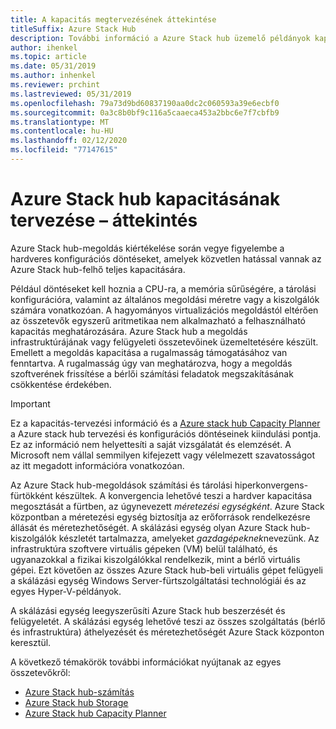 ```yaml
---
title: A kapacitás megtervezésének áttekintése
titleSuffix: Azure Stack Hub
description: További információ a Azure Stack hub üzemelő példányok kapacitásának megtervezéséről.
author: ihenkel
ms.topic: article
ms.date: 05/31/2019
ms.author: inhenkel
ms.reviewer: prchint
ms.lastreviewed: 05/31/2019
ms.openlocfilehash: 79a73d9bd60837190aa0dc2c060593a39e6ecbf0
ms.sourcegitcommit: 0a3c8b0bf9c116a5caaeca453a2bbc6e7f7cbfb9
ms.translationtype: MT
ms.contentlocale: hu-HU
ms.lasthandoff: 02/12/2020
ms.locfileid: "77147615"
---
```

# <a name="capacity-planning-for-azure-stack-hub-overview"></a>Azure Stack hub kapacitásának tervezése – áttekintés

Azure Stack hub-megoldás kiértékelése során vegye figyelembe a hardveres konfigurációs döntéseket, amelyek közvetlen hatással vannak az Azure Stack hub-felhő teljes kapacitására.

Például döntéseket kell hoznia a CPU-ra, a memória sűrűségére, a tárolási konfigurációra, valamint az általános megoldási méretre vagy a kiszolgálók számára vonatkozóan. A hagyományos virtualizációs megoldástól eltérően az összetevők egyszerű aritmetikaa nem alkalmazható a felhasználható kapacitás meghatározására. Azure Stack hub a megoldás infrastruktúrájának vagy felügyeleti összetevőinek üzemeltetésére készült. Emellett a megoldás kapacitása a rugalmasság támogatásához van fenntartva. A rugalmasság úgy van meghatározva, hogy a megoldás szoftverének frissítése a bérlői számítási feladatok megszakításának csökkentése érdekében.

> [!IMPORTANT]
> Ez a kapacitás-tervezési információ és a [Azure stack hub Capacity Planner](https://aka.ms/azstackcapacityplanner) a Azure stack hub tervezési és konfigurációs döntéseinek kiindulási pontja. Ez az információ nem helyettesíti a saját vizsgálatát és elemzését. A Microsoft nem vállal semmilyen kifejezett vagy vélelmezett szavatosságot az itt megadott információra vonatkozóan.

Az Azure Stack hub-megoldások számítási és tárolási hiperkonvergens-fürtökként készültek. A konvergencia lehetővé teszi a hardver kapacitása megosztását a fürtben, az úgynevezett *méretezési egységként*. Azure Stack központban a méretezési egység biztosítja az erőforrások rendelkezésre állását és méretezhetőségét. A skálázási egység olyan Azure Stack hub-kiszolgálók készletét tartalmazza, amelyeket *gazdagépeknek*nevezünk. Az infrastruktúra szoftvere virtuális gépeken (VM) belül található, és ugyanazokkal a fizikai kiszolgálókkal rendelkezik, mint a bérlő virtuális gépei. Ezt követően az összes Azure Stack hub-beli virtuális gépet felügyeli a skálázási egység Windows Server-fürtszolgáltatási technológiái és az egyes Hyper-V-példányok.

A skálázási egység leegyszerűsíti Azure Stack hub beszerzését és felügyeletét. A skálázási egység lehetővé teszi az összes szolgáltatás (bérlő és infrastruktúra) áthelyezését és méretezhetőségét Azure Stack központon keresztül.

A következő témakörök további információkat nyújtanak az egyes összetevőkről:

- [Azure Stack hub-számítás](azure-stack-capacity-planning-compute.md)
- [Azure Stack hub Storage](azure-stack-capacity-planning-storage.md)
- [Azure Stack hub Capacity Planner](azure-stack-capacity-planner.md)
